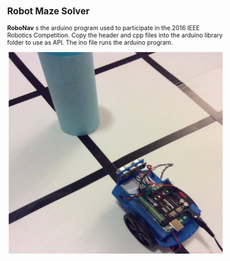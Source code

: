## Robot Maze Solver

**RoboNav** s the arduino program used to participate in the 2016 IEEE Robotics Competition. Copy the header and cpp files into the arduino library folder to use as API. The ino file runs the arduino program.

<p align="center">
  <img src = "robonav.png" width = "500px"/>
</p>
